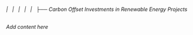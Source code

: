 ###### |   |   |   |   |   ├── Carbon Offset Investments in Renewable Energy Projects

*Add content here*